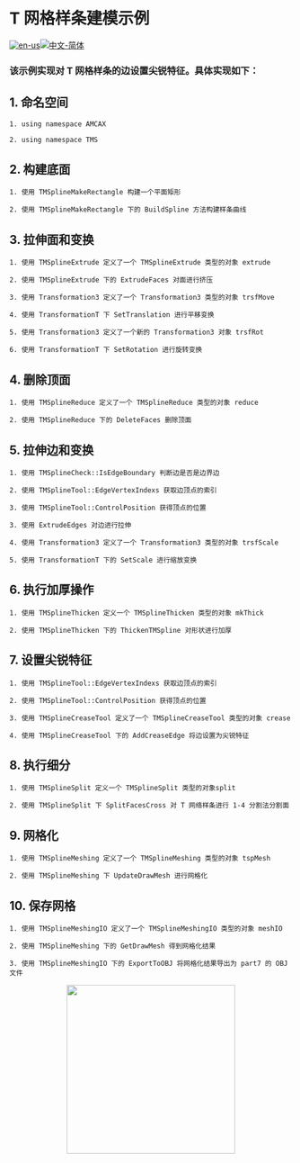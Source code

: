 # T 网格样条建模示例

[![en-us](https://img.shields.io/badge/en-us-yellow.svg)](./README.md)[![中文-简体](https://img.shields.io/badge/%E4%B8%AD%E6%96%87-%E7%AE%80%E4%BD%93-red.svg)](./README.zh_cn.md)

### 该示例实现对 T 网格样条的边设置尖锐特征。具体实现如下：


## 1. 命名空间

	1. using namespace AMCAX
	
	2. using namespace TMS

## 2. 构建底面

	1. 使用 TMSplineMakeRectangle 构建一个平面矩形
	
	2. 使用 TMSplineMakeRectangle 下的 BuildSpline 方法构建样条曲线

## 3. 拉伸面和变换

	1. 使用 TMSplineExtrude 定义了一个 TMSplineExtrude 类型的对象 extrude
	
	2. 使用 TMSplineExtrude 下的 ExtrudeFaces 对面进行挤压
	
	3. 使用 Transformation3 定义了一个 Transformation3 类型的对象 trsfMove
	
	4. 使用 TransformationT 下 SetTranslation 进行平移变换
	
	5. 使用 Transformation3 定义了一个新的 Transformation3 对象 trsfRot
	
	6. 使用 TransformationT 下 SetRotation 进行旋转变换

## 4. 删除顶面

	1. 使用 TMSplineReduce 定义了一个 TMSplineReduce 类型的对象 reduce
	
	2. 使用 TMSplineReduce 下的 DeleteFaces 删除顶面

## 5. 拉伸边和变换

	1. 使用 TMSplineCheck::IsEdgeBoundary 判断边是否是边界边
	
	2. 使用 TMSplineTool::EdgeVertexIndexs 获取边顶点的索引
	
	3. 使用 TMSplineTool::ControlPosition 获得顶点的位置
	
	3. 使用 ExtrudeEdges 对边进行拉伸
	
	4. 使用 Transformation3 定义了一个 Transformation3 类型的对象 trsfScale
	
	5. 使用 TransformationT 下的 SetScale 进行缩放变换

## 6. 执行加厚操作

	1. 使用 TMSplineThicken 定义一个 TMSplineThicken 类型的对象 mkThick
	
	2. 使用 TMSplineThicken 下的 ThickenTMSpline 对形状进行加厚

## 7. 设置尖锐特征

	1. 使用 TMSplineTool::EdgeVertexIndexs 获取边顶点的索引
	
	2. 使用 TMSplineTool::ControlPosition 获得顶点的位置
	
	3. 使用 TMSplineCreaseTool 定义了一个 TMSplineCreaseTool 类型的对象 crease
	
	4. 使用 TMSplineCreaseTool 下的 AddCreaseEdge 将边设置为尖锐特征

## 8. 执行细分

	1. 使用 TMSplineSplit 定义一个 TMSplineSplit 类型的对象split
	
	2. 使用 TMSplineSplit 下 SplitFacesCross 对 T 网络样条进行 1-4 分割法分割面


## 9. 网格化

	1. 使用 TMSplineMeshing 定义了一个 TMSplineMeshing 类型的对象 tspMesh
	
	2. 使用 TMSplineMeshing 下 UpdateDrawMesh 进行网格化


## 10. 保存网格

	1. 使用 TMSplineMeshingIO 定义了一个 TMSplineMeshingIO 类型的对象 meshIO
	
	2. 使用 TMSplineMeshing 下的 GetDrawMesh 得到网格化结果
	
	3. 使用 TMSplineMeshingIO 下的 ExportToOBJ 将网格化结果导出为 part7 的 OBJ 文件
	
<div align = center><img src="https://img2.imgtp.com/2024/05/16/VxZLyqki.png" width="300" height="300">

